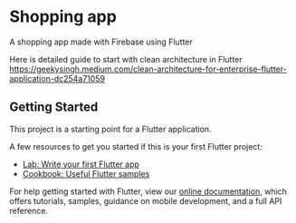 # Shopping app

A shopping app made with Firebase using Flutter

Here is detailed guide to start with clean architecture in Flutter
https://geekysingh.medium.com/clean-architecture-for-enterprise-flutter-application-dc254a71059

## Getting Started

This project is a starting point for a Flutter application.

A few resources to get you started if this is your first Flutter project:

- [Lab: Write your first Flutter app](https://flutter.dev/docs/get-started/codelab)
- [Cookbook: Useful Flutter samples](https://flutter.dev/docs/cookbook)

For help getting started with Flutter, view our
[online documentation](https://flutter.dev/docs), which offers tutorials,
samples, guidance on mobile development, and a full API reference.

